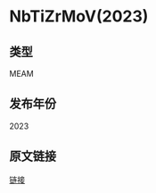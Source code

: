 # NbTiZrMoV(2023)
## 类型
MEAM
## 发布年份
2023
## 原文链接
[链接](https://doi.org/10.1016/j.commatsci.2023.112269)